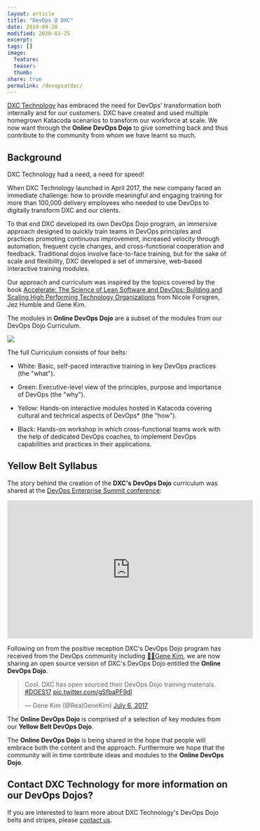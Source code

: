 ```yaml
---
layout: article
title: "DevOps @ DXC"
date: 2019-09-20
modified: 2020-03-25
excerpt:
tags: []
image:
  feature:
  teaser:
  thumb:
share: true
permalink: /devopsatdxc/
---
```


[DXC Technology](https://www.dxc.technology/) has embraced the need for DevOps' transformation both internally and for our customers. DXC have created and used multiple homegrown Katacoda scenarios to transform our workforce at scale. We now want through the **Online DevOps Dojo** to give something back and thus contribute to the community from whom we have learnt so much.

## Background

DXC Technology had a need, a need for speed!

When DXC Technology launched in April 2017, the new company faced an immediate challenge: how to provide meaningful and engaging training for more than 100,000 delivery employees who needed to use DevOps to digitally transform DXC and our clients.

To that end DXC developed its own DevOps Dojo program, an immersive approach designed to quickly train teams in DevOps principles
and practices promoting continuous improvement, increased velocity through automation, frequent cycle changes, and cross-functional
cooperation and feedback. Traditional dojos involve face-to-face training, but for the sake of scale and flexibility, DXC developed
a set of immersive, web-based interactive training modules.

Our approach and curriculum was inspired by the topics covered by the book [Accelerate: The Science of Lean Software and DevOps:
Building and Scaling High Performing Technology Organizations](https://itrevolution.com/book/accelerate/) from Nicole Forsgren, Jez
Humble and Gene Kim.

The modules in **Online DevOps Dojo** are a subset of the modules from our DevOps Dojo Curriculum.

![](../images/devopsdojo.png)

The full Curriculum consists of four belts:

- White: Basic, self-paced interactive training in key DevOps practices (the "what").

- Green: Executive-level view of the principles, purpose and importance of DevOps (the "why").

- Yellow: Hands-on interactive modules hosted in Katacoda covering cultural and technical aspects of DevOps* (the "how").

- Black: Hands-on workshop in which cross-functional teams work with the help of dedicated DevOps coaches, to implement DevOps capabilities and practices in their applications.

## Yellow Belt Syllabus

The story behind the creation of the **DXC's DevOps Dojo** curriculum was shared at the [DevOps Enterprise Summit conference](https://events.itrevolution.com/):

<iframe width="560" height="315" src="https://www.youtube.com/embed/nhokY2UpBqI" frameborder="0" allow="accelerometer; autoplay; encrypted-media; gyroscope; picture-in-picture" allowfullscreen></iframe>

Following on from the positive reception DXC's DevOps Dojo program has received from the DevOps community including [🐱‍👤Gene Kim](https://twitter.com/realgenekim/status/882813905680166912), we are now sharing an open source version of DXC's DevOps Dojo entitled the **Online DevOps Dojo**.

<blockquote class="twitter-tweet" data-conversation="none" data-dnt="true" data-theme="light"><p lang="en" dir="ltr">Cool. DXC has open sourced their DevOps Dojo training materials. <a href="https://twitter.com/hashtag/DOES17?src=hash&amp;ref_src=twsrc%5Etfw">#DOES17</a> <a href="https://t.co/gSfbaPF9dl">pic.twitter.com/gSfbaPF9dl</a></p>&mdash; Gene Kim (@RealGeneKim) <a href="https://twitter.com/RealGeneKim/status/882813905680166912?ref_src=twsrc%5Etfw">July 6, 2017</a></blockquote> <script async src="https://platform.twitter.com/widgets.js" charset="utf-8"></script>

The **Online DevOps Dojo** is comprised of a selection of key modules from our **Yellow Belt DevOps Dojo**.

The **Online DevOps Dojo** is being shared in the hope that people will embrace both the content and the approach. Furthermore we hope that the community will in time contribute ideas and modules to the **Online DevOps Dojo**.

## Contact DXC Technology for more information on our DevOps Dojos?

If you are interested to learn more about DXC Technology's DevOps Dojo belts and stripes, please [contact us](mailto:%22Online%20DevOps%20Dojo%22%3c8fc73ada.CSCPortal.onmicrosoft.com@amer.teams.ms%3e).
